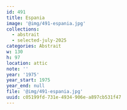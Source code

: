 ```yaml
---
id: 491
title: Espania
image: '@img/491-espania.jpg'
collections:
  - abstrait
  - selected-july-2025
categories: Abstrait
w: 130
h: 97
location: attic
note: ''
year: '1975'
year_start: 1975
year_end: null
file: '@img/491-espania.jpg'
uuid: c05199fd-731e-4934-906e-a897cb531f47
---
```


